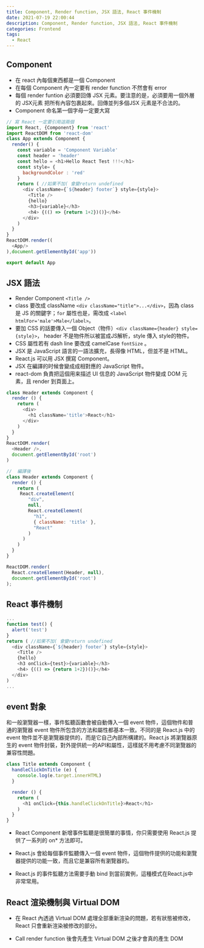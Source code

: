 ```yaml
---
title: Component, Render function, JSX 語法, React 事件機制
date: 2021-07-19 22:00:44
description: Component, Render function, JSX 語法, React 事件機制
categories: Frontend
tags:
  - React
---
```

## Component
* 在 react 內每個東西都是一個 Component
* 在每個 Component 內一定要有 render function 不然會有 error
* 每個 render funtion 必須要回傳 JSX 元素。要注意的是，必須要用一個外層的 JSX元素 把所有內容包裹起來。回傳並列多個JSX 元素是不合法的。
* Component 命名第一個字母一定要大寫

``` js 
// 寫 React 一定要引用這兩個
import React, {Component} from 'react'
import ReactDOM from 'react-dom'
class App extends Component {
  render() {
    const variable = 'Component Variable'
    const header = 'header'
    const hello = <h1>Hello React Test !!!</h1>
    const style= {
      backgroundColor : 'red'
    }
    return ( //如果不加( 會變return undefined
      <div className={`${header} footer`} style={style}>
        <Title />
        {hello}
        <h3>{variable}</h3>
        <h4> {(() => {return 1+2})()}</h4>
      </div>
    )
  }
}
ReactDOM.render((
  <App/>
),document.getElementById('app'))

export default App
```

## JSX 語法
* Render Component ` <Title /> `
* class 要改成 className `<div className="title">...</div>`，因為 class 是 JS 的關鍵字；`for` 屬性也是，需改成 `<label htmlFor='male'>Male</label>`。
* 要加 CSS 的話要傳入一個 Object（物件）`<div className={header} style={style}>`， header 不是物件所以被當成JS解析，style 傳入 style的物件。
* CSS 屬性若有 dash line 要改成 camelCase `fontSize` 。
* JSX 是 JavaScript 語言的一語法擴充，長得像 HTML，但並不是 HTML。
* React.js 可以用 JSX 撰寫 Component。
* JSX 在編譯的时候會變成成相對應的 JavaScript 物件。
* react-dom 負責把這個用来描述 UI 信息的 JavaScript 物件變成 DOM 元素，且 render 到頁面上。

``` js 
class Header extends Component {
  render () {
    return (
      <div>
        <h1 className='title'>React</h1>
      </div>
    )
  }
}
ReactDOM.render(
  <Header />,
  document.getElementById('root')
)

//  編譯後
class Header extends Component {
  render () {
    return (
     React.createElement(
        "div",
        null,
        React.createElement(
          "h1",
          { className: 'title' },
          "React"
        )
      )
    )
  }
}

ReactDOM.render(
  React.createElement(Header, null), 
  document.getElementById('root')
);
```

## React 事件機制
``` js 
...
function test() {
  alert('test')
}
return ( //如果不加( 會變return undefined
  <div className={`${header} footer`} style={style}>
    <Title />
    {hello}
    <h3 onClick={test}>{variable}</h3>
    <h4> {(() => {return 1+2})()}</h4>
  </div>
)
...
```

## event 對象
和一般瀏覽器一樣，事件監聽函數會被自動傳入一個 event 物件，這個物件和普通的瀏覽器 event 物件所包含的方法和屬性都基本一致。不同的是 React.js 中的event 物件並不是瀏覽器提供的，而是它自己內部所構建的。React.js 將瀏覽器原生的 event 物件封裝，對外提供統一的API和屬性，這樣就不用考慮不同瀏覽器的兼容性問題。
```js 
class Title extends Component {
  handleClickOnTitle (e) {
    console.log(e.target.innerHTML)
  }

  render () {
    return (
      <h1 onClick={this.handleClickOnTitle}>React</h1>
    )
  }
}
```
* React Component 新增事件監聽是很簡單的事情，你只需要使用 React.js 提供了一系列的 on* 方法即可。

* React.js 會給每個事件監聽傳入一個 event 物件，這個物件提供的功能和瀏覽器提供的功能一致，而且它是兼容所有瀏覽器的。

* React.js 的事件監聽方法需要手動 bind 到當前實例，這種模式在React.js中非常常用。

## React 渲染機制與 Virtual DOM

* 在 React 內透過 Virtual DOM 處理全部重新渲染的問題，若有狀態被修改，React 只會重新渲染被修改的部分。

* Call render function 後會先產生 Virtual DOM 之後才會真的產生 DOM